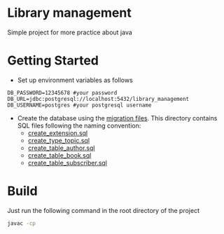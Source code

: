 # Library management

Simple project for more practice about java 

# Getting Started

- Set up environment variables as follows

```shell
DB_PASSWORD=12345678 #your password 
DB_URL=jdbc:postgresql://localhost:5432/library_management
DB_USERNAME=postgres #your postgresql username
```
- Create the database using the [migration files](src/main/resources). This directory contains SQL files following the naming convention:
  - [create_extension.sql](migrations/create_extension.sql)
  - [create_type_topic.sql](migrations/create_type_topic.sql)
  - [create_table_author.sql](migrations/create_table_author.sql)
  - [create_table_book.sql](migrations/create_table_book.sql)
  - [create_table_subscriber.sql](migrations/create_table_subscriber.sql)

# Build 

Just run the following command in the root directory of the project

```bash
javac -cp 
```